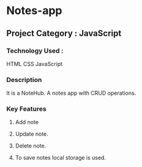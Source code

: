 # Notes-app

## Project Category : JavaScript

### Technology Used :
HTML
CSS
JavaScript

### Description
It is a NoteHub. A notes app with CRUD operations.

### Key Features

1. Add note

2. Update note.

3. Delete note.

4. To save notes local storage is used.
